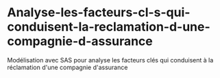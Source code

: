 # Analyse-les-facteurs-cl-s-qui-conduisent-la-reclamation-d-une-compagnie-d-assurance
Modélisation avec SAS pour analyse les facteurs clés qui conduisent à la réclamation d'une compagnie d'assurance
